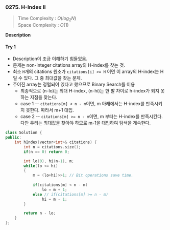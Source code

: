 ### 0275. H-Index II

>Time Complexity : $O(log_{2}N)$ \
>Space Complexity : $O(1)$

**Description**

#### Try 1
- Description이 조금 이해하기 힘들었음.
- 문제는 non-integer citations array의 H-index를 찾는 것.
- 최소 `H`개의 citations 원소가 `citations[i] >= H` 이면 이 array의 H-index는 H일 수 있다. 그 중 최대값을 찾는 문제.
- 주어진 array는 정렬되어 있다고 했으므로 Binary Search를 이용
  - 최종적으로 (n-lo)는 최대 H-index, (n-hi)는 한 발 차이로 h-index가 되지 못하는 지점을 찾는다.
  - case 1 -- `citations[m] < n - m`이면, m 아래에서는 H-index를 만족시키지 못한다. 따라서 m+1 대입.
  - case 2 -- `citations[m] >= n - m`이면, m 부터는 H-index를 만족시킨다. 다만 우리는 최대값을 찾아야 하므로 m-1을 대입하여 탐색을 계속한다.

```cpp
class Solution {
public:
    int hIndex(vector<int>& citations) {
        int n = citations.size();
        if(n == 0) return 0;

        int lo(0), hi(n-1), m;
        while(lo <= hi)
        {
            m = (lo+hi)>>1; // Bit operations save time.
            
            if(citations[m] < n - m)
                lo = m + 1;
            else // if(citations[m] >= n - m)
                hi = m - 1;
        }

        return n - lo;
    }
};
```
